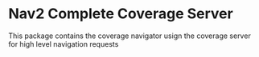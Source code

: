 # Nav2 Complete Coverage Server

This package contains the coverage navigator usign the coverage server for high level navigation requests
